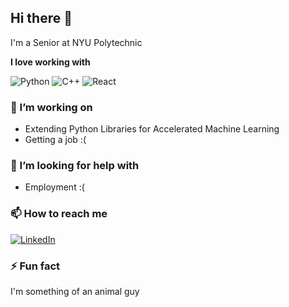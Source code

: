 ## Hi there 👋

I'm a Senior at NYU Polytechnic

**I love working with**

<div display="flex">
  <img src="https://img.shields.io/badge/python-3670A0?style=for-the-badge&logo=python&logoColor=ffdd54" alt="Python"/>
  <img src="https://img.shields.io/badge/-c++-black?logo=c%2B%2B&style=social" alt="C++"/>
  <img src="https://img.shields.io/badge/-ReactJs-61DAFB?logo=react&logoColor=white&style=for-the-badge" alt="React"/>
</div>

### 🔭 I’m working on

- Extending Python Libraries for Accelerated Machine Learning
- Getting a job :(


### 🤔 I’m looking for help with

- Employment :(

### 📫 How to reach me

<div display="flex">
  <a href="https://www.linkedin.com/in/lucas-eng/">
    <img src="https://img.shields.io/badge/linkedin-%230077B5.svg?style=for-the-badge&logo=linkedin&logoColor=white" alt="LinkedIn"/>
  </a>


</div>

### ⚡ Fun fact

I'm something of an animal guy
